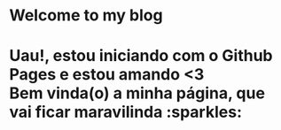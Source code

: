 <h1> Welcome to my blog <h1>

<p>
  Uau!, estou iniciando com o Github Pages e estou amando <3<br>
  <b>Bem vinda(o) a minha página, que vai ficar maravilinda<b>
  :sparkles:
</p>
